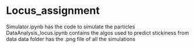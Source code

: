 # Locus_assignment

Simulator.ipynb has the code to simulate the particles
DataAnalysis_locus.ipynb contains the algos used to predict stickiness from data
data folder has the .png file of all the simulations
